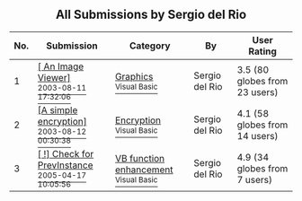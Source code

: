 ﻿<div align="center">

## All Submissions by Sergio del Rio

</div>

No.  | Submission | Category | By   | User Rating
---- | ---------- | -------- | ---- | -----------
1 | [\[ An Image Viewer\]<br /><sup>2003-08-11 17:32:06</sup>](https://github.com/Planet-Source-Code/sergio-del-rio-an-image-viewer__1-47623) | [Graphics<br /><sup>Visual Basic</sup>](../ByCategory/graphics__1-46.md) | Sergio del Rio | 3.5 (80 globes from 23 users)
2 | [\[A simple encryption\]<br /><sup>2003-08-12 00:30:38</sup>](https://github.com/Planet-Source-Code/sergio-del-rio-a-simple-encryption__1-47632) | [Encryption<br /><sup>Visual Basic</sup>](../ByCategory/encryption__1-48.md) | Sergio del Rio | 4.1 (58 globes from 14 users)
3 | [\[ \!\] Check for PrevInstance<br /><sup>2005-04-17 10:05:56</sup>](https://github.com/Planet-Source-Code/sergio-del-rio-check-for-previnstance__1-60044) | [VB function enhancement<br /><sup>Visual Basic</sup>](../ByCategory/vb-function-enhancement__1-25.md) | Sergio del Rio | 4.9 (34 globes from 7 users)
